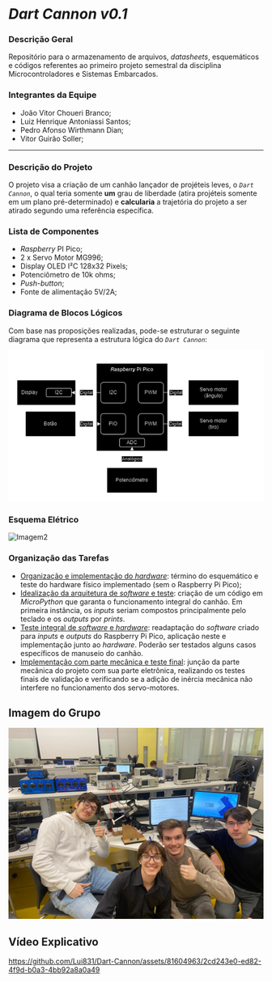 # *Dart Cannon v0.1*

### **Descrição Geral**

Repositório para o armazenamento de arquivos, *datasheets*, esquemáticos e códigos referentes ao primeiro projeto semestral da disciplina Microcontroladores e Sistemas Embarcados.

### **Integrantes da Equipe**

- João Vitor Choueri Branco;
- Luiz Henrique Antoniassi Santos;
- Pedro Afonso Wirthmann Dian;
- Vitor Guirão Soller;

---

### **Descrição do Projeto**

O projeto visa a criação de um canhão lançador de projéteis leves, o *`Dart Cannon`*, o qual teria somente **um** grau de liberdade (atira projéteis somente em um plano pré-determinado) e **calcularia** a trajetória do projeto a ser atirado segundo uma referência específica.

### **Lista de Componentes**

- *Raspberry* PI Pico;
- 2 x Servo Motor MG996;
- Display OLED I²C 128x32 Pixels;
- Potenciômetro de 10k ohms;
- *Push-button*;
- Fonte de alimentação 5V/2A;

### **Diagrama de Blocos Lógicos**

Com base nas proposições realizadas, pode-se estruturar o seguinte diagrama que representa a estrutura lógica do *`Dart Cannon`*:

![Imagem1](./Images/DartCannon.png)

### **Esquema Elétrico**

![Imagem2](./Images/Esquemático-Completo.png)

### **Organização das Tarefas**

- <u>Organização e implementação do *hardware*</u>: término do esquemático e teste do hardware físico implementado (sem o Raspberry Pi Pico);
- <u>Idealização da arquitetura de *software* e teste</u>: criação de um código em *MicroPython* que garanta o funcionamento integral do canhão. Em primeira instância, os *inputs* seriam compostos principalmente pelo teclado e os *outputs* por *prints*.
- <u>Teste integral de *software* e *hardware*</u>: readaptação do *software* criado para *inputs* e *outputs* do Raspberry Pi Pico, aplicação neste e implementação junto ao *hardware*. Poderão ser testados alguns casos específicos de manuseio do canhão.
- <u>Implementação com parte mecânica e teste final</u>: junção da parte mecânica do projeto com sua parte eletrônica, realizando os testes finais de validação e verificando se a adição de inércia mecânica não interfere no funcionamento dos servo-motores.

## Imagem do Grupo

![Imagem3](./Images/Grupo.png)

## Vídeo Explicativo


https://github.com/Lui831/Dart-Cannon/assets/81604963/2cd243e0-ed82-4f9d-b0a3-4bb92a8a0a49


